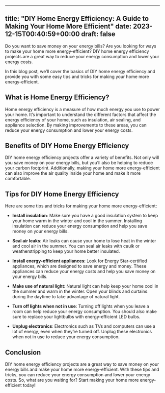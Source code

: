 
---
title: "DIY Home Energy Efficiency: A Guide to Making Your Home More Efficient"
date: 2023-12-15T00:40:59+00:00
draft: false
---

Do you want to save money on your energy bills? Are you looking for ways to make your home more energy-efficient? DIY home energy efficiency projects are a great way to reduce your energy consumption and lower your energy costs. 

In this blog post, we’ll cover the basics of DIY home energy efficiency and provide you with some easy tips and tricks for making your home more energy-efficient. 

## What is Home Energy Efficiency?

Home energy efficiency is a measure of how much energy you use to power your home. It’s important to understand the different factors that affect the energy efficiency of your home, such as insulation, air sealing, and appliance selection. By making improvements to these areas, you can reduce your energy consumption and lower your energy costs. 

## Benefits of DIY Home Energy Efficiency

DIY home energy efficiency projects offer a variety of benefits. Not only will you save money on your energy bills, but you’ll also be helping to reduce your carbon footprint. Additionally, making your home more energy-efficient can also improve the air quality inside your home and make it more comfortable. 

## Tips for DIY Home Energy Efficiency

Here are some tips and tricks for making your home more energy-efficient: 

- **Install insulation**: Make sure you have a good insulation system to keep your home warm in the winter and cool in the summer. Installing insulation can reduce your energy consumption and help you save money on your energy bills.

- **Seal air leaks**: Air leaks can cause your home to lose heat in the winter and cool air in the summer. You can seal air leaks with caulk or weatherstripping to keep your home better insulated. 

- **Install energy-efficient appliances**: Look for Energy Star-certified appliances, which are designed to save energy and money. These appliances can reduce your energy costs and help you save money on your energy bills. 

- **Make use of natural light**: Natural light can help keep your home cool in the summer and warm in the winter. Open your blinds and curtains during the daytime to take advantage of natural light. 

- **Turn off lights when not in use**: Turning off lights when you leave a room can help reduce your energy consumption. You should also make sure to replace your lightbulbs with energy-efficient LED bulbs. 

- **Unplug electronics**: Electronics such as TVs and computers can use a lot of energy, even when they’re turned off. Unplug these electronics when not in use to reduce your energy consumption. 

## Conclusion

DIY home energy efficiency projects are a great way to save money on your energy bills and make your home more energy-efficient. With these tips and tricks, you can reduce your energy consumption and lower your energy costs. So, what are you waiting for? Start making your home more energy-efficient today!